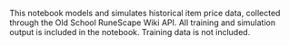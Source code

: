 This notebook models and simulates historical item price data, collected through the Old School RuneScape Wiki API. All training and simulation output is included in the notebook. Training data is not included.
